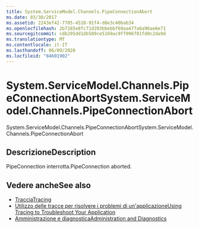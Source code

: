 ```yaml
---
title: System.ServiceModel.Channels.PipeConnectionAbort
ms.date: 03/30/2017
ms.assetid: 2243ef42-7705-4518-91f4-d8e3c40bab34
ms.openlocfilehash: 2b7185e8fc71d203bbebbf69aa477a6a96ae6e71
ms.sourcegitcommit: cdb295dd1db589ce5169ac9ff096f01fd0c2da9d
ms.translationtype: MT
ms.contentlocale: it-IT
ms.lasthandoff: 06/09/2020
ms.locfileid: "84601902"
---
```

# <a name="systemservicemodelchannelspipeconnectionabort"></a><span data-ttu-id="628fe-102">System.ServiceModel.Channels.PipeConnectionAbort</span><span class="sxs-lookup"><span data-stu-id="628fe-102">System.ServiceModel.Channels.PipeConnectionAbort</span></span>
<span data-ttu-id="628fe-103">System.ServiceModel.Channels.PipeConnectionAbort</span><span class="sxs-lookup"><span data-stu-id="628fe-103">System.ServiceModel.Channels.PipeConnectionAbort</span></span>  
  
## <a name="description"></a><span data-ttu-id="628fe-104">Descrizione</span><span class="sxs-lookup"><span data-stu-id="628fe-104">Description</span></span>  
 <span data-ttu-id="628fe-105">PipeConnection interrotta.</span><span class="sxs-lookup"><span data-stu-id="628fe-105">PipeConnection aborted.</span></span>  
  
## <a name="see-also"></a><span data-ttu-id="628fe-106">Vedere anche</span><span class="sxs-lookup"><span data-stu-id="628fe-106">See also</span></span>

- [<span data-ttu-id="628fe-107">Traccia</span><span class="sxs-lookup"><span data-stu-id="628fe-107">Tracing</span></span>](index.md)
- [<span data-ttu-id="628fe-108">Utilizzo delle tracce per risolvere i problemi di un'applicazione</span><span class="sxs-lookup"><span data-stu-id="628fe-108">Using Tracing to Troubleshoot Your Application</span></span>](using-tracing-to-troubleshoot-your-application.md)
- [<span data-ttu-id="628fe-109">Amministrazione e diagnostica</span><span class="sxs-lookup"><span data-stu-id="628fe-109">Administration and Diagnostics</span></span>](../index.md)
